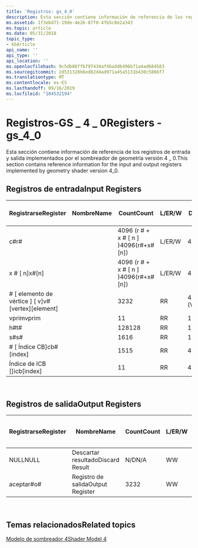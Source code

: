 ```yaml
---
title: 'Registros: gs_4_0'
description: Esta sección contiene información de referencia de los registros de entrada y salida implementados por el sombreador de geometría versión 4 \_ 0.
ms.assetid: 1f3ebd71-19de-4e26-87f0-4fb5c8e2a343
ms.topic: article
ms.date: 05/31/2018
topic_type:
- kbArticle
api_name: ''
api_type: ''
api_location: ''
ms.openlocfilehash: 9c5db86ffb797434af4badd6496b71a4ad684583
ms.sourcegitcommit: 2d531328b6ed82d4ad971a45a5131b430c5866f7
ms.translationtype: MT
ms.contentlocale: es-ES
ms.lasthandoff: 09/16/2019
ms.locfileid: "104532194"
---
```

# <a name="registers---gs_4_0"></a><span data-ttu-id="b2435-103">Registros-GS \_ 4 \_ 0</span><span class="sxs-lookup"><span data-stu-id="b2435-103">Registers - gs\_4\_0</span></span>

<span data-ttu-id="b2435-104">Esta sección contiene información de referencia de los registros de entrada y salida implementados por el sombreador de geometría versión 4 \_ 0.</span><span class="sxs-lookup"><span data-stu-id="b2435-104">This section contains reference information for the input and output registers implemented by geometry shader version 4\_0.</span></span>

## <a name="input-registers"></a><span data-ttu-id="b2435-105">Registros de entrada</span><span class="sxs-lookup"><span data-stu-id="b2435-105">Input Registers</span></span>



| <span data-ttu-id="b2435-106">Registrarse</span><span class="sxs-lookup"><span data-stu-id="b2435-106">Register</span></span>                 | <span data-ttu-id="b2435-107">Nombre</span><span class="sxs-lookup"><span data-stu-id="b2435-107">Name</span></span> | <span data-ttu-id="b2435-108">Count</span><span class="sxs-lookup"><span data-stu-id="b2435-108">Count</span></span>              | <span data-ttu-id="b2435-109">L/E</span><span class="sxs-lookup"><span data-stu-id="b2435-109">R/W</span></span> | <span data-ttu-id="b2435-110">Dimensión</span><span class="sxs-lookup"><span data-stu-id="b2435-110">Dimension</span></span>        | <span data-ttu-id="b2435-111">Indexable por r\#</span><span class="sxs-lookup"><span data-stu-id="b2435-111">Indexable by r\#</span></span> | <span data-ttu-id="b2435-112">Valores predeterminados</span><span class="sxs-lookup"><span data-stu-id="b2435-112">Defaults</span></span> | <span data-ttu-id="b2435-113">Requiere DCL</span><span class="sxs-lookup"><span data-stu-id="b2435-113">Requires DCL</span></span> |
|--------------------------|------|--------------------|-----|------------------|------------------|----------|--------------|
| <span data-ttu-id="b2435-114">c\#</span><span class="sxs-lookup"><span data-stu-id="b2435-114">r\#</span></span>                      |      | <span data-ttu-id="b2435-115">4096 (r \# + x \# \[ n \] )</span><span class="sxs-lookup"><span data-stu-id="b2435-115">4096(r\#+x\#\[n\])</span></span> | <span data-ttu-id="b2435-116">L/E</span><span class="sxs-lookup"><span data-stu-id="b2435-116">R/W</span></span> | <span data-ttu-id="b2435-117">4</span><span class="sxs-lookup"><span data-stu-id="b2435-117">4</span></span>                | <span data-ttu-id="b2435-118">No</span><span class="sxs-lookup"><span data-stu-id="b2435-118">No</span></span>               | <span data-ttu-id="b2435-119">None</span><span class="sxs-lookup"><span data-stu-id="b2435-119">None</span></span>     | <span data-ttu-id="b2435-120">Sí</span><span class="sxs-lookup"><span data-stu-id="b2435-120">Yes</span></span>          |
| <span data-ttu-id="b2435-121">x \# \[ n\]</span><span class="sxs-lookup"><span data-stu-id="b2435-121">x\#\[n\]</span></span>                 |      | <span data-ttu-id="b2435-122">4096 (r \# + x \# \[ n \] )</span><span class="sxs-lookup"><span data-stu-id="b2435-122">4096(r\#+x\#\[n\])</span></span> | <span data-ttu-id="b2435-123">L/E</span><span class="sxs-lookup"><span data-stu-id="b2435-123">R/W</span></span> | <span data-ttu-id="b2435-124">4</span><span class="sxs-lookup"><span data-stu-id="b2435-124">4</span></span>                | <span data-ttu-id="b2435-125">Sí</span><span class="sxs-lookup"><span data-stu-id="b2435-125">Yes</span></span>              | <span data-ttu-id="b2435-126">None</span><span class="sxs-lookup"><span data-stu-id="b2435-126">None</span></span>     | <span data-ttu-id="b2435-127">Sí</span><span class="sxs-lookup"><span data-stu-id="b2435-127">Yes</span></span>          |
| <span data-ttu-id="b2435-128">\# \[ elemento de vértice \] \[ v\]</span><span class="sxs-lookup"><span data-stu-id="b2435-128">v\#\[vertex\]\[element\]</span></span> |      | <span data-ttu-id="b2435-129">32</span><span class="sxs-lookup"><span data-stu-id="b2435-129">32</span></span>                 | <span data-ttu-id="b2435-130">R</span><span class="sxs-lookup"><span data-stu-id="b2435-130">R</span></span>   | <span data-ttu-id="b2435-131">4 (COMP) \* 6 (Vert)</span><span class="sxs-lookup"><span data-stu-id="b2435-131">4(comp)\*6(vert)</span></span> | <span data-ttu-id="b2435-132">Sí</span><span class="sxs-lookup"><span data-stu-id="b2435-132">Yes</span></span>              | <span data-ttu-id="b2435-133">None</span><span class="sxs-lookup"><span data-stu-id="b2435-133">None</span></span>     | <span data-ttu-id="b2435-134">Sí</span><span class="sxs-lookup"><span data-stu-id="b2435-134">Yes</span></span>          |
| <span data-ttu-id="b2435-135">vprim</span><span class="sxs-lookup"><span data-stu-id="b2435-135">vprim</span></span>                    |      | <span data-ttu-id="b2435-136">1</span><span class="sxs-lookup"><span data-stu-id="b2435-136">1</span></span>                  | <span data-ttu-id="b2435-137">R</span><span class="sxs-lookup"><span data-stu-id="b2435-137">R</span></span>   | <span data-ttu-id="b2435-138">1</span><span class="sxs-lookup"><span data-stu-id="b2435-138">1</span></span>                | <span data-ttu-id="b2435-139">No</span><span class="sxs-lookup"><span data-stu-id="b2435-139">No</span></span>               | <span data-ttu-id="b2435-140">None</span><span class="sxs-lookup"><span data-stu-id="b2435-140">None</span></span>     | <span data-ttu-id="b2435-141">Sí</span><span class="sxs-lookup"><span data-stu-id="b2435-141">Yes</span></span>          |
| <span data-ttu-id="b2435-142">h\#</span><span class="sxs-lookup"><span data-stu-id="b2435-142">t\#</span></span>                      |      | <span data-ttu-id="b2435-143">128</span><span class="sxs-lookup"><span data-stu-id="b2435-143">128</span></span>                | <span data-ttu-id="b2435-144">R</span><span class="sxs-lookup"><span data-stu-id="b2435-144">R</span></span>   | <span data-ttu-id="b2435-145">1</span><span class="sxs-lookup"><span data-stu-id="b2435-145">1</span></span>                | <span data-ttu-id="b2435-146">No</span><span class="sxs-lookup"><span data-stu-id="b2435-146">No</span></span>               | <span data-ttu-id="b2435-147">None</span><span class="sxs-lookup"><span data-stu-id="b2435-147">None</span></span>     | <span data-ttu-id="b2435-148">Sí</span><span class="sxs-lookup"><span data-stu-id="b2435-148">Yes</span></span>          |
| <span data-ttu-id="b2435-149">s\#</span><span class="sxs-lookup"><span data-stu-id="b2435-149">s\#</span></span>                      |      | <span data-ttu-id="b2435-150">16</span><span class="sxs-lookup"><span data-stu-id="b2435-150">16</span></span>                 | <span data-ttu-id="b2435-151">R</span><span class="sxs-lookup"><span data-stu-id="b2435-151">R</span></span>   | <span data-ttu-id="b2435-152">1</span><span class="sxs-lookup"><span data-stu-id="b2435-152">1</span></span>                | <span data-ttu-id="b2435-153">No</span><span class="sxs-lookup"><span data-stu-id="b2435-153">No</span></span>               | <span data-ttu-id="b2435-154">None</span><span class="sxs-lookup"><span data-stu-id="b2435-154">None</span></span>     | <span data-ttu-id="b2435-155">Sí</span><span class="sxs-lookup"><span data-stu-id="b2435-155">Yes</span></span>          |
| <span data-ttu-id="b2435-156">\# \[ Índice CB\]</span><span class="sxs-lookup"><span data-stu-id="b2435-156">cb\#\[index\]</span></span>            |      | <span data-ttu-id="b2435-157">15</span><span class="sxs-lookup"><span data-stu-id="b2435-157">15</span></span>                 | <span data-ttu-id="b2435-158">R</span><span class="sxs-lookup"><span data-stu-id="b2435-158">R</span></span>   | <span data-ttu-id="b2435-159">4</span><span class="sxs-lookup"><span data-stu-id="b2435-159">4</span></span>                | <span data-ttu-id="b2435-160">Sí (contenido)</span><span class="sxs-lookup"><span data-stu-id="b2435-160">Yes(Contents)</span></span>    | <span data-ttu-id="b2435-161">Ninguno</span><span class="sxs-lookup"><span data-stu-id="b2435-161">None</span></span>     | <span data-ttu-id="b2435-162">Sí</span><span class="sxs-lookup"><span data-stu-id="b2435-162">Yes</span></span>          |
| <span data-ttu-id="b2435-163">Índice de ICB \[\]</span><span class="sxs-lookup"><span data-stu-id="b2435-163">icb\[index\]</span></span>             |      | <span data-ttu-id="b2435-164">1</span><span class="sxs-lookup"><span data-stu-id="b2435-164">1</span></span>                  | <span data-ttu-id="b2435-165">R</span><span class="sxs-lookup"><span data-stu-id="b2435-165">R</span></span>   | <span data-ttu-id="b2435-166">4</span><span class="sxs-lookup"><span data-stu-id="b2435-166">4</span></span>                | <span data-ttu-id="b2435-167">Sí (contenido)</span><span class="sxs-lookup"><span data-stu-id="b2435-167">Yes(Contents)</span></span>    | <span data-ttu-id="b2435-168">Ninguno</span><span class="sxs-lookup"><span data-stu-id="b2435-168">None</span></span>     | <span data-ttu-id="b2435-169">Sí</span><span class="sxs-lookup"><span data-stu-id="b2435-169">Yes</span></span>          |



 

## <a name="output-registers"></a><span data-ttu-id="b2435-170">Registros de salida</span><span class="sxs-lookup"><span data-stu-id="b2435-170">Output Registers</span></span>



| <span data-ttu-id="b2435-171">Registrarse</span><span class="sxs-lookup"><span data-stu-id="b2435-171">Register</span></span> | <span data-ttu-id="b2435-172">Nombre</span><span class="sxs-lookup"><span data-stu-id="b2435-172">Name</span></span>            | <span data-ttu-id="b2435-173">Count</span><span class="sxs-lookup"><span data-stu-id="b2435-173">Count</span></span> | <span data-ttu-id="b2435-174">L/E</span><span class="sxs-lookup"><span data-stu-id="b2435-174">R/W</span></span> | <span data-ttu-id="b2435-175">Dimensión</span><span class="sxs-lookup"><span data-stu-id="b2435-175">Dimension</span></span> | <span data-ttu-id="b2435-176">Indexable por r\#</span><span class="sxs-lookup"><span data-stu-id="b2435-176">Indexable by r\#</span></span> | <span data-ttu-id="b2435-177">Valores predeterminados</span><span class="sxs-lookup"><span data-stu-id="b2435-177">Defaults</span></span> | <span data-ttu-id="b2435-178">Requiere DCL</span><span class="sxs-lookup"><span data-stu-id="b2435-178">Requires DCL</span></span> |
|----------|-----------------|-------|-----|-----------|------------------|----------|--------------|
| <span data-ttu-id="b2435-179">NULL</span><span class="sxs-lookup"><span data-stu-id="b2435-179">NULL</span></span>     | <span data-ttu-id="b2435-180">Descartar resultado</span><span class="sxs-lookup"><span data-stu-id="b2435-180">Discard Result</span></span>  | <span data-ttu-id="b2435-181">N/D</span><span class="sxs-lookup"><span data-stu-id="b2435-181">N/A</span></span>   | <span data-ttu-id="b2435-182">W</span><span class="sxs-lookup"><span data-stu-id="b2435-182">W</span></span>   | <span data-ttu-id="b2435-183">N/D</span><span class="sxs-lookup"><span data-stu-id="b2435-183">N/A</span></span>       | <span data-ttu-id="b2435-184">N/D</span><span class="sxs-lookup"><span data-stu-id="b2435-184">N/A</span></span>              | <span data-ttu-id="b2435-185">N/D</span><span class="sxs-lookup"><span data-stu-id="b2435-185">N/A</span></span>      | <span data-ttu-id="b2435-186">No</span><span class="sxs-lookup"><span data-stu-id="b2435-186">No</span></span>           |
| <span data-ttu-id="b2435-187">aceptar\#</span><span class="sxs-lookup"><span data-stu-id="b2435-187">o\#</span></span>      | <span data-ttu-id="b2435-188">Registro de salida</span><span class="sxs-lookup"><span data-stu-id="b2435-188">Output Register</span></span> | <span data-ttu-id="b2435-189">32</span><span class="sxs-lookup"><span data-stu-id="b2435-189">32</span></span>    | <span data-ttu-id="b2435-190">W</span><span class="sxs-lookup"><span data-stu-id="b2435-190">W</span></span>   | <span data-ttu-id="b2435-191">N/D</span><span class="sxs-lookup"><span data-stu-id="b2435-191">N/A</span></span>       | <span data-ttu-id="b2435-192">N/D</span><span class="sxs-lookup"><span data-stu-id="b2435-192">N/A</span></span>              | <span data-ttu-id="b2435-193">4</span><span class="sxs-lookup"><span data-stu-id="b2435-193">4</span></span>        | <span data-ttu-id="b2435-194">Sí</span><span class="sxs-lookup"><span data-stu-id="b2435-194">Yes</span></span>          |



 

## <a name="related-topics"></a><span data-ttu-id="b2435-195">Temas relacionados</span><span class="sxs-lookup"><span data-stu-id="b2435-195">Related topics</span></span>

<dl> <dt>

[<span data-ttu-id="b2435-196">Modelo de sombreador 4</span><span class="sxs-lookup"><span data-stu-id="b2435-196">Shader Model 4</span></span>](dx-graphics-hlsl-sm4.md)
</dt> </dl>

 

 




